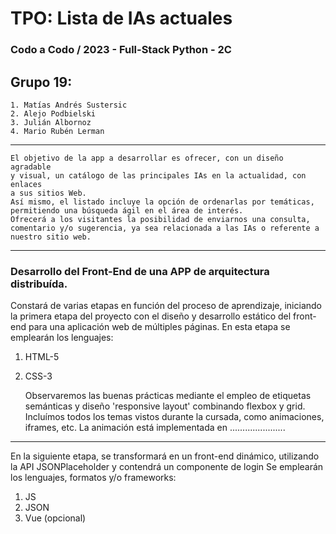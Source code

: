 # TPO: Lista de IAs actuales 
### Codo a Codo / 2023 - Full-Stack Python - 2C 
## Grupo 19:
	1. Matías Andrés Sustersic
	2. Alejo Podbielski
	3. Julián Albornoz
	4. Mario Rubén Lerman
***
	El objetivo de la app a desarrollar es ofrecer, con un diseño agradable
	y visual, un catálogo de las principales IAs en la actualidad, con enlaces
	a sus sitios Web.
	Así mismo, el listado incluye la opción de ordenarlas por temáticas,
	permitiendo una búsqueda ágil en el área de interés.
	Ofrecerá a los visitantes la posibilidad de enviarnos una consulta,
	comentario y/o sugerencia, ya sea relacionada a las IAs o referente a
	nuestro sitio web.
***
### Desarrollo del Front-End de una APP de arquitectura distribuída.
   
   Constará de varias etapas en función del proceso de aprendizaje, iniciando
	la primera etapa del proyecto con el diseño y desarrollo estático del 
	front-end para una aplicación web de múltiples páginas.
   En esta etapa se emplearán los lenguajes:
1. HTML-5
2. CSS-3

   Observaremos las buenas prácticas mediante el empleo de etiquetas semánticas
	y diseño 'responsive layout' combinando flexbox y grid.
	Incluímos todos los temas vistos durante la cursada, como animaciones,
	iframes, etc.
	La animación está implementada en ......................
***
   En la siguiente etapa, se transformará en un front-end dinámico, utilizando
	la API JSONPlaceholder y contendrá un componente de login
   Se emplearán los lenguajes, formatos y/o frameworks:
1. JS
2. JSON
3. Vue (opcional)
